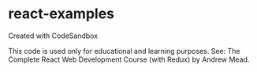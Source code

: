 # react-examples
Created with CodeSandbox

This code is used only for educational and learning purposes.
See: The Complete React Web Development Course (with Redux) by Andrew Mead.
